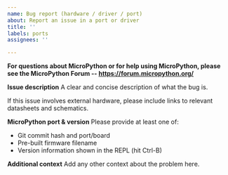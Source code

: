 ```yaml
---
name: Bug report (hardware / driver / port)
about: Report an issue in a port or driver
title: ''
labels: ports
assignees: ''

---
```


**For questions about MicroPython or for help using MicroPython, please see the MicroPython Forum -- https://forum.micropython.org/**

**Issue description**
A clear and concise description of what the bug is.

If this issue involves external hardware, please include links to relevant datasheets and schematics.

**MicroPython port & version**
Please provide at least one of:
 - Git commit hash and port/board
 - Pre-built firmware filename
 - Version information shown in the REPL (hit Ctrl-B)

**Additional context**
Add any other context about the problem here.
